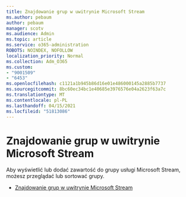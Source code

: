 ```yaml
---
title: Znajdowanie grup w uwitrynie Microsoft Stream
ms.author: pebaum
author: pebaum
manager: scotv
ms.audience: Admin
ms.topic: article
ms.service: o365-administration
ROBOTS: NOINDEX, NOFOLLOW
localization_priority: Normal
ms.collection: Adm_O365
ms.custom:
- "9001509"
- "6453"
ms.openlocfilehash: c1121a1b945b86d16e01e486000145a2885b7737
ms.sourcegitcommit: 8bc60ec34bc1e40685e3976576e04a2623f63a7c
ms.translationtype: MT
ms.contentlocale: pl-PL
ms.lasthandoff: 04/15/2021
ms.locfileid: "51813086"
---
```

# <a name="find-groups-in-microsoft-stream"></a>Znajdowanie grup w uwitrynie Microsoft Stream

Aby wyświetlić lub dodać zawartość do grupy usługi Microsoft Stream, możesz przeglądać lub sortować grupy.  

- [Znajdowanie grup w uwitrynie Microsoft Stream](https://docs.microsoft.com/stream/portal-browse-filter-groups)

